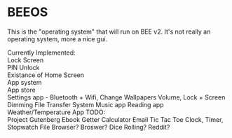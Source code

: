 # BEEOS
This is the "operating system" that will run on BEE v2. It's not really an operating system, more a nice gui.  
  
Currently Implemented:  
Lock Screen  
PIN Unlock  
Existance of Home Screen  
App system  
App store  
Settings app - Bluetooth + Wifi, Change Wallpapers
Volume, Lock + Screen Dimming
File Transfer System
Music app
Reading app  
Weather/Temperature App
TODO:  
Project Gutenberg Ebook Getter
Calculator
Email
Tic Tac Toe
Clock, Timer, Stopwatch
File Browser?
Broswer?
Dice Rolling?
Reddit?

